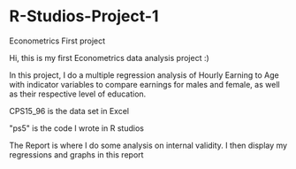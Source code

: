 # R-Studios-Project-1
Econometrics First project

Hi, this is my first Econometrics data analysis project :) 

In this project, I do a multiple regression analysis of Hourly Earning to Age with indicator variables to compare earnings for males and female, as well as their respective level of education.

CPS15_96 is the data set in Excel

"ps5" is the code I wrote in R studios

The Report is where I do some analysis on internal validity. I then display my regressions and graphs in this report
